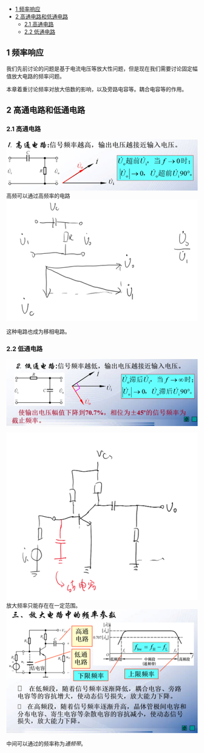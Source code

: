 
<!-- @import "[TOC]" {cmd="toc" depthFrom=1 depthTo=6 orderedList=false} -->

<!-- code_chunk_output -->

- [1 频率响应](#1-频率响应)
- [2 高通电路和低通电路](#2-高通电路和低通电路)
  - [2.1 高通电路](#21-高通电路)
  - [2.2 低通电路](#22-低通电路)

<!-- /code_chunk_output -->




## 1 频率响应


我们先前讨论的问题是基于电流电压等放大性问题，但是现在我们需要讨论固定幅值放大电路的频率问题。

本章着重讨论频率对放大倍数的影响，以及旁路电容等。耦合电容等的作用。

## 2 高通电路和低通电路

### 2.1 高通电路 

![Alt text](image.png)
高频可以通过高频率的电路
![Alt text](image-2.png)

这种电路也成为移相电路。

### 2.2 低通电路  

![Alt text](image-1.png)

![Alt text](image-3.png)
放大频率只能存在在一定范围。
![Alt text](image-4.png)

中间可以通过的频率称为*通频带*。

